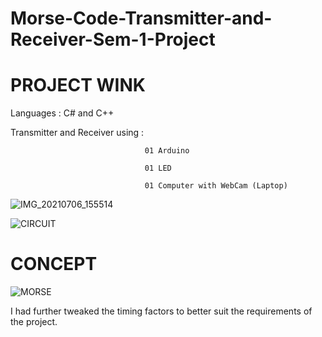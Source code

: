 # Morse-Code-Transmitter-and-Receiver-Sem-1-Project 

# PROJECT WINK

Languages : C# and C++

Transmitter and Receiver using :

                                  01 Arduino
                                  
                                  01 LED
                                  
                                  01 Computer with WebCam (Laptop)
                                  
                                  
 ![IMG_20210706_155514](https://user-images.githubusercontent.com/54714942/124585591-116ea000-de73-11eb-80db-37eb82f990c5.jpg)

  ![CIRCUIT](https://user-images.githubusercontent.com/54714942/124586046-99ed4080-de73-11eb-96fc-94df407dc679.png)
         
# CONCEPT

![MORSE](https://user-images.githubusercontent.com/54714942/124586244-d620a100-de73-11eb-9c3e-88376c263a42.png)

I had further tweaked the timing factors to better suit the requirements of the project.
